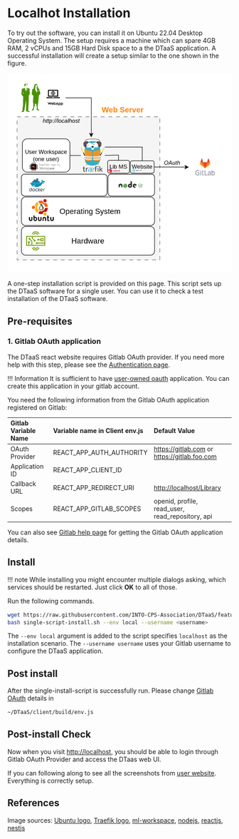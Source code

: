 # Localhot Installation

To try out the software, you can install it on Ubuntu 22.04
Desktop Operating System. The setup requires a
machine which can spare 4GB RAM, 2 vCPUs and 15GB Hard Disk
space to a the DTaaS application.
A successful installation will create a setup
similar to the one shown in the figure.

![localhost install](./localhost.png)

A one-step installation script is provided on this page. This script sets up
the DTaaS software for a single user.
You can use it to check a test installation of the DTaaS software.

## Pre-requisites

### 1. Gitlab OAuth application

The DTaaS react website requires Gitlab OAuth provider.
If you need more help with this step, please see
the [Authentication page](client/auth.md).

!!! Information
    <!-- markdownlint-disable-file MD013 -->
    It is sufficient to have [user-owned oauth](https://docs.gitlab.com/ee/integration/oauth_provider.html#create-a-user-owned-application)
    application. You can create this application
    in your gitlab account.

You need the following information from the Gitlab OAuth application
registered on Gitlab:

| Gitlab Variable Name | Variable name in Client env.js | Default Value                                    |
| :------------------- | :----------------------------- | :----------------------------------------------- |
| OAuth Provider       | REACT_APP_AUTH_AUTHORITY       | <https://gitlab.com> or <https://gitlab.foo.com>      |
| Application ID       | REACT_APP_CLIENT_ID            |
| Callback URL         | REACT_APP_REDIRECT_URI         | <http://localhost/Library>                        |
| Scopes               | REACT_APP_GITLAB_SCOPES        | openid, profile, read_user, read_repository, api |

You can also see
[Gitlab help page](https://docs.gitlab.com/ee/integration/oauth_provider.html)
for getting the Gitlab OAuth application details.

## Install

<!-- prettier-ignore -->
!!! note
    While installing you might encounter multiple dialogs asking,
    which services should be restarted. Just click **OK** to all of those.

Run the following commands.

```bash
wget https://raw.githubusercontent.com/INTO-CPS-Association/DTaaS/feature/distributed-demo/deploy/single-script-install.sh
bash single-script-install.sh --env local --username <username>
```

The `--env local` argument is added to the script specifies `localhost`
as the installation scenario. The `--username username` uses your
Gitlab username to configure the DTaaS application.

## Post install

After the single-install-script is successfully run. Please change
[Gitlab OAuth](#1-gitlab-oauth-application) details in

```txt
~/DTaaS/client/build/env.js
```

## Post-install Check

Now when you visit <http://localhost>, you should be able to login through
Gitlab OAuth Provider and access the DTaas web UI.

If you can following along to see all the screenshots from
[user website](../user/website/index.md).
Everything is correctly setup.

## References

Image sources: [Ubuntu logo](https://logodix.com/linux-ubuntu),
[Traefik logo](https://www.laub-home.de/wiki/Traefik_SSL_Reverse_Proxy_f%C3%BCr_Docker_Container),
[ml-workspace](https://github.com/ml-tooling/ml-workspace),
[nodejs](https://www.metachris.com/2017/01/how-to-install-nodejs-7-on-ubuntu-and-centos/),
[reactjs](https://krify.co/about-reactjs/),
[nestjs](https://camunda.com/blog/2019/10/nestjs-tx-email/)
